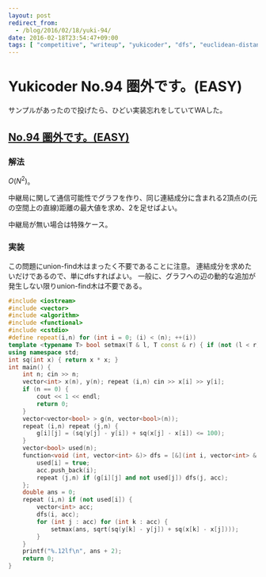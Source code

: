 ```yaml
---
layout: post
redirect_from:
  - /blog/2016/02/18/yuki-94/
date: 2016-02-18T23:54:47+09:00
tags: [ "competitive", "writeup", "yukicoder", "dfs", "euclidean-distance" ]
---
```


# Yukicoder No.94 圏外です。(EASY)

サンプルがあったので投げたら、ひどい実装忘れをしていてWAした。

## [No.94 圏外です。(EASY)](http://yukicoder.me/problems/103)

### 解法

$O(N^2)$。

中継局に関して通信可能性でグラフを作り、同じ連結成分に含まれる2頂点の(元の空間上の直線)距離の最大値を求め、$2$を足せばよい。

中継局が無い場合は特殊ケース。

### 実装

この問題にunion-find木はまったく不要であることに注意。
連結成分を求めたいだけであるので、単にdfsすればよい。
一般に、グラフへの辺の動的な追加が発生しない限りunion-find木は不要である。

``` c++
#include <iostream>
#include <vector>
#include <algorithm>
#include <functional>
#include <cstdio>
#define repeat(i,n) for (int i = 0; (i) < (n); ++(i))
template <typename T> bool setmax(T & l, T const & r) { if (not (l < r)) return false; l = r; return true; }
using namespace std;
int sq(int x) { return x * x; }
int main() {
    int n; cin >> n;
    vector<int> x(n), y(n); repeat (i,n) cin >> x[i] >> y[i];
    if (n == 0) {
        cout << 1 << endl;
        return 0;
    }
    vector<vector<bool> > g(n, vector<bool>(n));
    repeat (i,n) repeat (j,n) {
        g[i][j] = (sq(y[j] - y[i]) + sq(x[j] - x[i]) <= 100);
    }
    vector<bool> used(n);
    function<void (int, vector<int> &)> dfs = [&](int i, vector<int> & acc) {
        used[i] = true;
        acc.push_back(i);
        repeat (j,n) if (g[i][j] and not used[j]) dfs(j, acc);
    };
    double ans = 0;
    repeat (i,n) if (not used[i]) {
        vector<int> acc;
        dfs(i, acc);
        for (int j : acc) for (int k : acc) {
            setmax(ans, sqrt(sq(y[k] - y[j]) + sq(x[k] - x[j])));
        }
    }
    printf("%.12lf\n", ans + 2);
    return 0;
}
```
